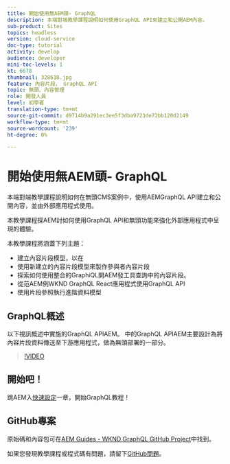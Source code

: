 ```yaml
---
title: 開始使用無AEM頭- GraphQL
description: 本端對端教學課程說明如何使用GraphQL API來建立和公開AEM內容。
sub-product: Sites
topics: headless
version: cloud-service
doc-type: tutorial
activity: develop
audience: developer
mini-toc-levels: 1
kt: 6678
thumbnail: 328618.jpg
feature: 內容片段， GraphQL API
topic: 無頭、內容管理
role: 開發人員
level: 初學者
translation-type: tm+mt
source-git-commit: d9714b9a291ec3ee5f3dba9723de72bb120d2149
workflow-type: tm+mt
source-wordcount: '239'
ht-degree: 0%

---
```



# 開始使用無AEM頭- GraphQL

本端對端教學課程說明如何在無頭CMS案例中，使用AEMGraphQL API建立和公開內容，並由外部應用程式使用。

本教學課程探AEM討如何使用GraphQL API和無頭功能來強化外部應用程式中呈現的體驗。

本教學課程將涵蓋下列主題：

* 建立內容片段模型，以在
* 使用新建立的內容片段模型來製作參與者內容片段
* 探索如何使用整合的GraphiQL開AEM發工具查詢中的內容片段。
* 從范AEM例WKND GraphQL React應用程式使用GraphQL API
* 使用片段參照執行進階資料模型

## GraphQL概述

以下視訊概述中實施的GraphQL APIAEM。 中的GraphQL APIAEM主要設計為將內容片段資料傳送至下游應用程式，做為無頭部署的一部分。

>[!VIDEO](https://video.tv.adobe.com/v/328618/?quality=12&learn=on)

## 開始吧！

跳AEM入[快速設定](./setup.md)一章，開始GraphQL教程！

## GitHub專案

原始碼和內容包可在[AEM Guides - WKND GraphQL GitHub Project](https://github.com/adobe/aem-guides-wknd-graphql)中找到。

如果您發現教學課程或程式碼有問題，請留下[GitHub問題](https://github.com/adobe/aem-guides-wknd-graphql/issues)。
